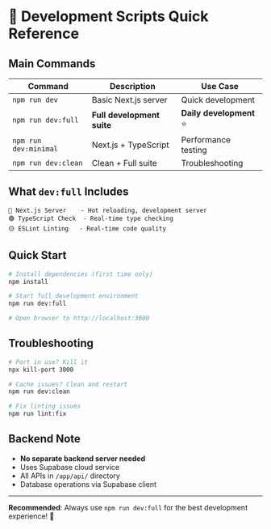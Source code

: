 # 🚀 Development Scripts Quick Reference

## Main Commands

| Command | Description | Use Case |
|---------|-------------|----------|
| `npm run dev` | Basic Next.js server | Quick development |
| `npm run dev:full` | **Full development suite** | **Daily development** ⭐ |
| `npm run dev:minimal` | Next.js + TypeScript | Performance testing |
| `npm run dev:clean` | Clean + Full suite | Troubleshooting |

## What `dev:full` Includes

```
🔵 Next.js Server    - Hot reloading, development server
🟢 TypeScript Check  - Real-time type checking  
🟡 ESLint Linting   - Real-time code quality
```

## Quick Start

```bash
# Install dependencies (first time only)
npm install

# Start full development environment
npm run dev:full

# Open browser to http://localhost:3000
```

## Troubleshooting

```bash
# Port in use? Kill it
npx kill-port 3000

# Cache issues? Clean and restart
npm run dev:clean

# Fix linting issues
npm run lint:fix
```

## Backend Note

- **No separate backend server needed**
- Uses Supabase cloud service
- All APIs in `/app/api/` directory
- Database operations via Supabase client

---

**Recommended**: Always use `npm run dev:full` for the best development experience! 🎯

